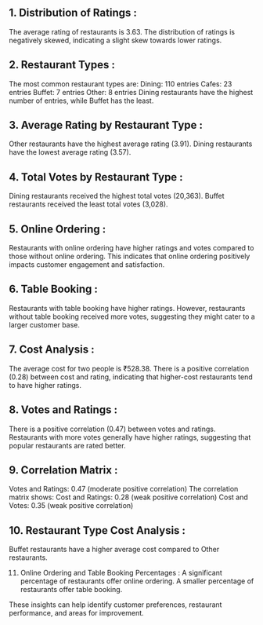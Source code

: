 ## 1. Distribution of Ratings : 
The average rating of restaurants is 3.63.
The distribution of ratings is negatively skewed, indicating a slight skew towards lower ratings.

## 2. Restaurant Types : 
The most common restaurant types are:
Dining: 110 entries
Cafes: 23 entries
Buffet: 7 entries
Other: 8 entries
Dining restaurants have the highest number of entries, while Buffet has the least.

## 3. Average Rating by Restaurant Type :
Other restaurants have the highest average rating (3.91).
Dining restaurants have the lowest average rating (3.57).

## 4. Total Votes by Restaurant Type :
Dining restaurants received the highest total votes (20,363).
Buffet restaurants received the least total votes (3,028).

## 5. Online Ordering :
Restaurants with online ordering have higher ratings and votes compared to those without online ordering.
This indicates that online ordering positively impacts customer engagement and satisfaction.

## 6. Table Booking : 
Restaurants with table booking have higher ratings.
However, restaurants without table booking received more votes, suggesting they might cater to a larger customer base.

## 7. Cost Analysis :   
The average cost for two people is ₹528.38.
There is a positive correlation (0.28) between cost and rating, indicating that higher-cost restaurants tend to have higher ratings.

## 8. Votes and Ratings : 
There is a positive correlation (0.47) between votes and ratings.
Restaurants with more votes generally have higher ratings, suggesting that popular restaurants are rated better.

## 9. Correlation Matrix : 
Votes and Ratings: 0.47 (moderate positive correlation)
The correlation matrix shows:
Cost and Ratings: 0.28 (weak positive correlation)
Cost and Votes: 0.35 (weak positive correlation)

## 10. Restaurant Type Cost Analysis : 
Buffet restaurants have a higher average cost compared to Other restaurants.

11. Online Ordering and Table Booking Percentages : 
A significant percentage of restaurants offer online ordering.
A smaller percentage of restaurants offer table booking.

These insights can help identify customer preferences, restaurant performance, and areas for improvement.

